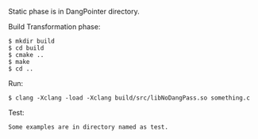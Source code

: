 
Static phase is in DangPointer directory.

Build Transformation phase:

    $ mkdir build
    $ cd build
    $ cmake ..
    $ make
    $ cd ..

Run:

    $ clang -Xclang -load -Xclang build/src/libNoDangPass.so something.c

Test:

    Some examples are in directory named as test.
